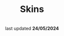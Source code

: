 <h1 style="text-align: center;" data-mce-style="text-align: center;">Skins</h1>
<p align="center">
<br>
last updated <b>24/05/2024</b>
</p>

